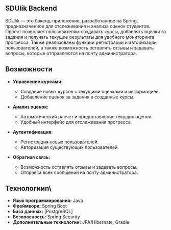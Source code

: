 ## SDUlik Backend
SDUlik — это бэкенд-приложение, разработанное на Spring, предназначенное для отслеживания и анализа оценок студентов. Проект позволяет пользователям создавать курсы, добавлять оценки за задания и получать текущие результаты для удобного мониторинга прогресса. Также реализованы функции регистрации и авторизации пользователей, а также возможность оставлять отзывы и задавать вопросы, которые отправляются на почту администратора.
## Возможности
- **Управление курсами:**
    - Создание новых курсов с текущими оценками и информацией.
    - Добавление оценок за задания в созданные курсы.
      
- **Анализ оценок:**
    - Автоматический расчет и предоставление текущих оценок.
    - Удобный интерфейс для отслеживания прогресса.
      
- **Аутентификация:**
    - Регистрация новых пользователей.
    - Авторизация существующих пользователей.
      
- **Обратная связь:**
    - Возможность оставлять отзывы и задавать вопросы.
    - Отправка всех сообщений на почту администратора.
      
## Технологииn\
- **Язык программирования:** Java
- **Фреймворк:** Spring Boot
- **База данных:** [PostgreSQL]
- **Безопасность:** Spring Security
- **Дополнительные технологии:** JPA/Hibernate, Gradle